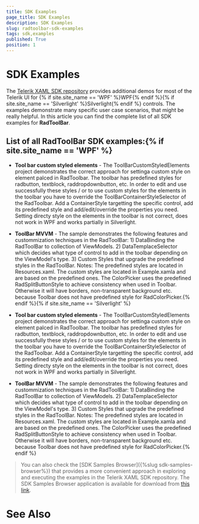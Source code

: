```yaml
---
title: SDK Examples
page_title: SDK Examples
description: SDK Examples
slug: radtoolbar-sdk-examples
tags: sdk,examples
published: True
position: 1
---
```


# SDK Examples



The [Telerik XAML SDK repository](https://github.com/telerik/xaml-sdk/tree/master/) provides additional demos for most of the Telerik UI for {% if site.site_name == 'WPF' %}WPF{% endif %}{% if site.site_name == 'Silverlight' %}Silverlight{% endif %} controls. The examples demonstrate many specific user case scenarios, that might be really helpful. In this article you can find the complete list of all SDK examples for __RadToolBar__.

## List of all RadToolBar SDK examples:{% if site.site_name == 'WPF' %}

* __Tool bar custom styled elements__ - The ToolBarCustomStyledElements project demonstrates the correct approach for settinga custom style on element palced in RadToolbar. The toolbar has predefined styles for radbutton, textblock, raddropdownbutton, etc. In order to edit and use successfully these styles / or to use custom styles for the elements in the toolbar you have to override the ToolBarContainerStyleSelector of the RadToolbar. Add a ContainerStyle targetting the specific control, add its predefined style and add/edit/override the properties you need. Setting directy style on the elements in the toolbar is not correct, does not work in WPF and works partially in Silverlight.

* __ToolBar MVVM__ - The  sample demonstrates the following features and custommization techniques in the RadToolBar:		1) DataBinding the RadToolBar to collection of ViewModels.	2) DataTemplaceSelector which decides what type of control to add in the toolbar depending on the ViewModel's type.	3) Custom Styles that upgrade the predefined styles in the RadToolBar.	Notes: The predefined styles are located in Resources.xaml. 	   The custom styles are located in Example.xamla and are based on the predefined ones.	   The ColorPicker uses the predefined RadSplitButtonStyle to achieve consistency when used in Toolbar. 	   Otherwise it will have borders, non-transparent background etc. because Toolbar does not have predefined style for RadColorPicker.{% endif %}{% if site.site_name == 'Silverlight' %}

* __Tool bar custom styled elements__ - The ToolBarCustomStyledElements project demonstrates the correct approach for settinga custom style on element palced in RadToolbar. The toolbar has predefined styles for radbutton, textblock, raddropdownbutton, etc. In order to edit and use successfully these styles / or to use custom styles for the elements in the toolbar you have to override the ToolBarContainerStyleSelector of the RadToolbar. Add a ContainerStyle targetting the specific control, add its predefined style and add/edit/override the properties you need. Setting directy style on the elements in the toolbar is not correct, does not work in WPF and works partially in Silverlight.

* __ToolBar MVVM__ - The  sample demonstrates the following features and custommization techniques in the RadToolBar:		1) DataBinding the RadToolBar to collection of ViewModels.	2) DataTemplaceSelector which decides what type of control to add in the toolbar depending on the ViewModel's type.	3) Custom Styles that upgrade the predefined styles in the RadToolBar.	Notes: The predefined styles are located in Resources.xaml. 	   The custom styles are located in Example.xamla and are based on the predefined ones.	   The ColorPicker uses the predefined RadSplitButtonStyle to achieve consistency when used in Toolbar. 	   Otherwise it will have borders, non-transparent background etc. because Toolbar does not have predefined style for RadColorPicker.{% endif %}

>You can also check the [SDK Samples Browser]({%slug sdk-samples-browser%}) that provides a more convenient approach in exploring and executing the examples in the Telerik XAML SDK repository. The SDK Samples Browser application is available for download from [this link](http://demos.telerik.com/xaml-sdkbrowser/).

# See Also
